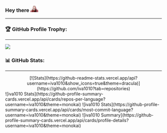 ### Hey there <img src="https://github.com/iva1010/iva1010/blob/main/jump.gif" width="25px">
---

### 🏆 GitHub Profile Trophy:
---
<a href="https://github.com/ryo-ma/github-profile-trophy">
  <img width=800 src="https://github-profile-trophy.vercel.app/?username=iva1010&column=8&theme=onedark&no-frame=true&no-bg=true"/>
</a>

### 📊 GitHub Stats:
---
<center>
[![Stats](https://github-readme-stats.vercel.app/api?username=iva1010&show_icons=true&theme=dracula)](https://github.com/iva1010?tab=repositories)
</center>
![iva1010 Stats](https://github-profile-summary-cards.vercel.app/api/cards/repos-per-language?username=iva1010&theme=monokai)
![iva1010 Stats](https://github-profile-summary-cards.vercel.app/api/cards/most-commit-language?username=iva1010&theme=monokai)
![iva1010 Summary](https://github-profile-summary-cards.vercel.app/api/cards/profile-details?username=iva1010&theme=monokai)
